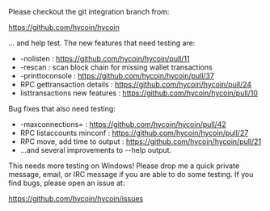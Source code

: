 Please checkout the git integration branch from:

https://github.com/hycoin/hycoin

... and help test.  The new features that need testing are:

* -nolisten : https://github.com/hycoin/hycoin/pull/11
* -rescan : scan block chain for missing wallet transactions
* -printtoconsole : https://github.com/hycoin/hycoin/pull/37
* RPC gettransaction details : https://github.com/hycoin/hycoin/pull/24
* listtransactions new features : https://github.com/hycoin/hycoin/pull/10

Bug fixes that also need testing:

* -maxconnections= : https://github.com/hycoin/hycoin/pull/42
* RPC listaccounts minconf : https://github.com/hycoin/hycoin/pull/27
* RPC move, add time to output : https://github.com/hycoin/hycoin/pull/21
* ...and several improvements to --help output.

This needs more testing on Windows!  Please drop me a quick private message, email, or IRC message if you are able to do some testing.  If you find bugs, please open an issue at:

https://github.com/hycoin/hycoin/issues
